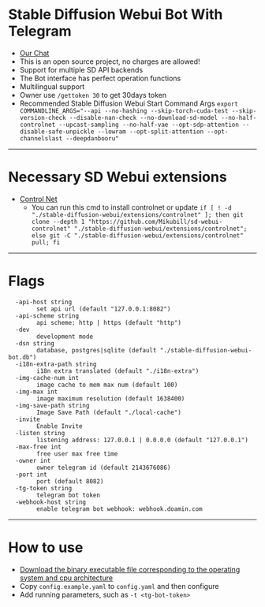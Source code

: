 # Stable Diffusion Webui Bot With Telegram

- [Our Chat](https://t.me/SDBot_Chat)
- This is an open source project, no charges are allowed!
- Support for multiple SD API backends
- The Bot interface has perfect operation functions
- Multilingual support
- Owner use `/gettoken 30` to get 30days token
- Recommended Stable Diffusion Webui Start Command Args `export COMMANDLINE_ARGS="--api --no-hashing --skip-torch-cuda-test --skip-version-check --disable-nan-check --no-download-sd-model --no-half-controlnet --upcast-sampling --no-half-vae --opt-sdp-attention --disable-safe-unpickle --lowram --opt-split-attention --opt-channelslast --deepdanbooru"`

---

# Necessary SD Webui extensions

- [Control Net](https://github.com/Mikubill/sd-webui-controlnet)
  - You can run this cmd to install controlnet or update `if [ ! -d "./stable-diffusion-webui/extensions/controlnet" ]; then git clone --depth 1 "https://github.com/Mikubill/sd-webui-controlnet" "./stable-diffusion-webui/extensions/controlnet"; else git -C "./stable-diffusion-webui/extensions/controlnet" pull; fi`

---

# Flags

```
  -api-host string
        set api url (default "127.0.0.1:8082")
  -api-scheme string
        api scheme: http | https (default "http")
  -dev
        development mode
  -dsn string
        database, postgres|sqlite (default "./stable-diffusion-webui-bot.db")
  -i18n-extra-path string
        i18n extra translated (default "./i18n-extra")
  -img-cache-num int
        image cache to mem max num (default 100)
  -img-max int
        image maximum resolution (default 1638400)
  -img-save-path string
        Image Save Path (default "./local-cache")
  -invite
        Enable Invite
  -listen string
        listening address: 127.0.0.1 | 0.0.0.0 (default "127.0.0.1")
  -max-free int
        free user max free time
  -owner int
        owner telegram id (default 2143676086)
  -port int
        port (default 8082)
  -tg-token string
        telegram bot token
  -webhook-host string
        enable telegram bot webhook: webhook.doamin.com
```

---

# How to use

- [Download the binary executable file corresponding to the operating system and cpu architecture](https://github.com/zijiren233/Stable-Diffusion-Webui-Bot/releases)
- Copy `config.example.yaml` to `config.yaml` and then configure
- Add running parameters, such as `-t <tg-bot-token>`